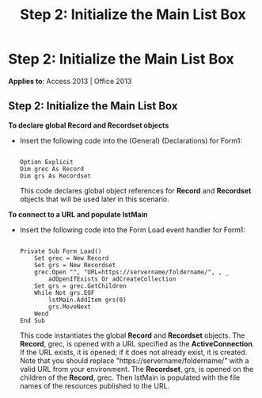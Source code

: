 ﻿---
title: 'Step 2: Initialize the Main List Box'
TOCTitle: 'Step 2: Initialize the Main List Box'
ms:assetid: 81e4dcfd-6ee0-b5f9-9ea3-026c38c26bf0
ms:mtpsurl: https://msdn.microsoft.com/library/JJ249562(v=office.15)
ms:contentKeyID: 48545967
ms.date: 09/18/2015
mtps_version: v=office.15
---

# Step 2: Initialize the Main List Box


**Applies to**: Access 2013 | Office 2013

## Step 2: Initialize the Main List Box

**To declare global Record and Recordset objects**

  - Insert the following code into the (General) (Declarations) for Form1:
    
    ``` 
     
    Option Explicit 
    Dim grec As Record 
    Dim grs As Recordset 
    ```
    
    This code declares global object references for **Record** and **Recordset** objects that will be used later in this scenario.

**To connect to a URL and populate lstMain**

  - Insert the following code into the Form Load event handler for Form1:
    
    ``` 
     
    Private Sub Form_Load() 
        Set grec = New Record 
        Set grs = New Recordset 
        grec.Open "", "URL=https://servername/foldername/", , _ 
            adOpenIfExists Or adCreateCollection 
        Set grs = grec.GetChildren 
        While Not grs.EOF 
            lstMain.AddItem grs(0) 
            grs.MoveNext 
        Wend 
    End Sub 
    ```
    
    This code instantiates the global **Record** and **Recordset** objects. The **Record**, grec, is opened with a URL specified as the **ActiveConnection**. If the URL exists, it is opened; if it does not already exist, it is created. Note that you should replace "https://servername/foldername/" with a valid URL from your environment. The **Recordset**, grs, is opened on the children of the **Record**, grec. Then lstMain is populated with the file names of the resources published to the URL.

